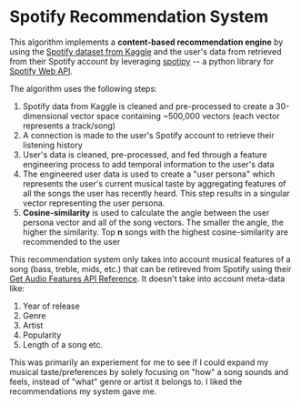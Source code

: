 # Spotify Recommendation System

This algorithm implements a **content-based recommendation engine** by using the [Spotify dataset from Kaggle](https://www.kaggle.com/yamaerenay/spotify-dataset-19212020-160k-tracks) and the user's data from retrieved from their Spotify account by leveraging [spotipy](https://spotipy.readthedocs.io/en/2.18.0/) -- a python library for [Spotify Web API](https://developer.spotify.com/documentation/web-api/). 

The algorithm uses the following steps: 
1. Spotify data from Kaggle is cleaned and pre-processed to create a 30-dimensional vector space containing ~500,000 vectors (each vector represents a track/song)
2. A connection is made to the user's Spotify account to retrieve their listening history
3. User's data is cleaned, pre-processed, and fed through a feature engineering process to add temporal information to the user's data
4. The engineered user data is used to create a "user persona" which represents the user's current musical taste by aggregating features of all the songs the user has recently heard. This step results in a singular vector representing the user persona. 
5. **Cosine-similarity** is used to calculate the angle between the user persona vector and all of the song vectors. The smaller the angle, the higher the similarity. Top **n** songs with the highest cosine-similarity are recommended to the user

This recommendation system only takes into account musical features of a song (bass, treble, mids, etc.) that can be retireved from Spotify using their [Get Audio Features API Reference](https://developer.spotify.com/documentation/web-api/reference/#endpoint-get-audio-features). 
It doesn't take into account meta-data like: 
1. Year of release
2. Genre
3. Artist
4. Popularity
5. Length of a song etc. 

This was primarily an experiement for me to see if I could expand my musical taste/preferences by solely focusing on "how" a song sounds and feels, instead of "what" genre or artist it belongs to. I liked the recommendations my system gave me. 
